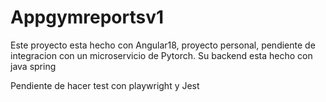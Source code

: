 # Appgymreportsv1

Este proyecto esta hecho con Angular18, proyecto personal, pendiente de integracion con un microservicio de Pytorch. Su backend esta hecho con java spring

Pendiente de hacer test con playwright  y Jest
